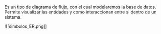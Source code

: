 Es un tipo de diagrama de flujo, con el cual modelaremos la base de datos. Permite visualizar las entidades y como interaccionan entre si dentro de un sistema.

![[simbolos_ER.png]]